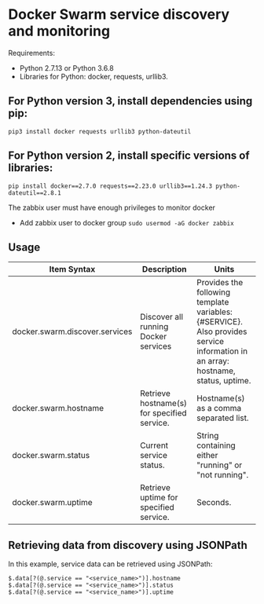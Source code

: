# Docker Swarm service discovery and monitoring

Requirements:
- Python 2.7.13 or Python 3.6.8
- Libraries for Python: docker, requests, urllib3.


## For Python version 3, install dependencies using pip:
```
pip3 install docker requests urllib3 python-dateutil
```


## For Python version 2, install specific versions of libraries:
```
pip install docker==2.7.0 requests==2.23.0 urllib3==1.24.3 python-dateutil==2.8.1
```


The zabbix user must have enough privileges to monitor docker

* Add zabbix user to docker group `sudo usermod -aG docker zabbix`


## Usage

Item Syntax | Description | Units |
----------- | ----------- | ----- |
docker.swarm.discover.services | Discover all running Docker services | Provides the following template variables: {#SERVICE}. Also provides service information in an array: hostname, status, uptime. |
docker.swarm.hostname | Retrieve hostname(s) for specified service. | Hostname(s) as a comma separated list. |
docker.swarm.status | Current service status. | String containing either "running" or "not running". |
docker.swarm.uptime | Retrieve uptime for specified service. | Seconds. |


## Retrieving data from discovery using JSONPath

In this example, service data can be retrieved using JSONPath:
```
$.data[?(@.service == "<service_name>")].hostname
$.data[?(@.service == "<service_name>")].status
$.data[?(@.service == "<service_name>")].uptime
```
